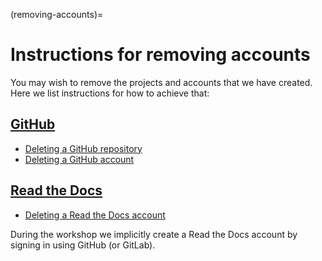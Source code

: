 (removing-accounts)=

# Instructions for removing accounts

You may wish to remove the projects and accounts that we have created. Here we
list instructions for how to achieve that:


## [GitHub](https://github.com)

- [Deleting a GitHub repository](https://help.github.com/articles/deleting-a-repository/)
- [Deleting a GitHub account](https://help.github.com/articles/deleting-your-user-account/)


## [Read the Docs](https://readthedocs.org)

- [Deleting a Read the Docs account](https://readthedocs.org/accounts/delete/)

During the workshop we implicitly create a Read the Docs account by signing in using GitHub (or GitLab).

